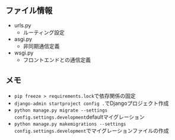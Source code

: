 ## ファイル情報
- urls.py
    - ルーティング設定
- asgi.py
    - 非同期通信定義
- wsgi.py
    - フロントエンドとの通信定義

## メモ
- `pip freeze > requirements.lock`で依存関係の固定
- `django-admin startproject config .`でDjangoプロジェクト作成
- `python manage.py migrate --settings config.settings.development`defaultマイグレーション
- `python manage.py makemigrations --settings config.settings.development`でマイグレーションファイルの作成